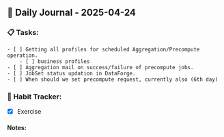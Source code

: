 ## 📝 Daily Journal - 2025-04-24

### 📋 Tasks:
	- [ ] Getting all profiles for scheduled Aggregation/Precompute operation.
		- [ ] business profiles 
	- [ ] Aggregation mail on success/failure of precompute jobs.
	- [ ] JobSet status updation in DataForge.
	- [ ] When should we set precompute request, currently also (6th day)

### 🔁 Habit Tracker:
- [x] Exercise

#### Notes:

